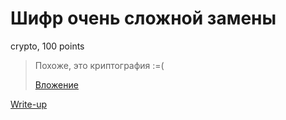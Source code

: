 # Шифр очень сложной замены

crypto, 100 points

> Похоже, это криптография :=(
> 
> [Вложение](public/file.txt)

[Write-up](WRITEUP.md)
